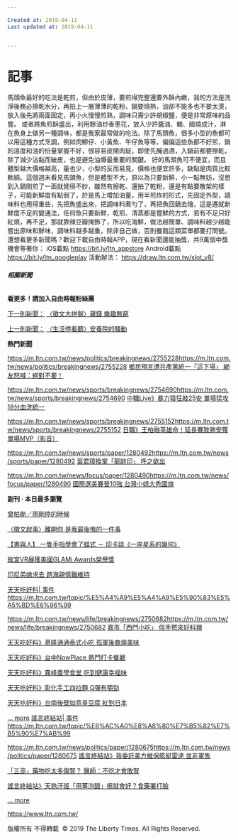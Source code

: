 ```yaml
---

Created at: 2019-04-11
Last updated at: 2019-04-11


---
```


# 記事


馬頭魚最好的吃法是乾煎，但由於皮薄，要煎得完整還要外酥內嫩，我的方法是洗淨後務必擦乾水分，再拍上一層薄薄的乾粉，鍋要燒熱，油卻不能多也不要太燙，放入後先將兩面固定，再小火慢慢煎熟，調味只需少許胡椒鹽，便是非常原味的品嘗。
或者將魚煎酥盛出，利用餘油炒香蔥花，放入少許醬油、糖、醋燒成汁，淋在魚身上做另一種調味，都是我家最常做的吃法。除了馬頭魚，很多小型的魚都可以用這種方式烹調，例如肉鯽仔、小黃魚、午仔魚等等，偏偏這些魚都不好煎，鍋的溫度和油的份量掌握不好，很容易皮開肉綻，即使先醃過酒，入鍋前都要擦乾，除了減少沾黏而破皮，也是避免油爆最重要的關鍵。
好的馬頭魚可不便宜，而且體型越大價格越高，量也少，小型的反而易見，價格也便宜許多，缺點是肉質比較軟綿。這個週末看見馬頭魚，但是體型不大，原以為只要新鮮，小一點無妨，沒想到入鍋剛煎了一面就覺得不妙，雖然有擦乾、還拍了乾粉，還是有點要散架的樣子，可能新鮮度有點弱了，於是馬上增加油量，用半煎炸的形式，先固定外型，調味料也用得重些，先把魚盛出來，把調味料煮勻了，再把魚回鍋去燴，這是遷就新鮮度不足的變通法，任何魚只要新鮮，乾煎、清蒸都是嘗鮮的方式，若有不足只好紅燒，再不足，那就靠辣豆瓣掩飾了，所以吃海鮮，做法越簡單、調味料越少越能嘗出原味和鮮味，調味料越多越重，除非自己做，否則餐館這類菜單都要打問號。
還想看更多新聞嗎？歡迎下載自由時報APP，現在看新聞還能抽獎，共9萬個中獎機會等著你：
iOS載點 <https://bit.ly/ltn_appstore>
Android載點 <https://bit.ly/ltn_googleplay>
活動辦法： <https://draw.ltn.com.tw/slot_v8/>

###### **相關新聞**

**看更多！請加入自由時報粉絲團**

[下一則新聞：](https://m.ltn.com.tw/news/supplement/paper/1002115)
[〈徵文大拼盤〉藏錢 樂趣無窮](https://m.ltn.com.tw/news/supplement/paper/1002115)

[上一則新聞：](https://m.ltn.com.tw/news/supplement/paper/1002117)
[〈生活停看聽〉安養院的騷動](https://m.ltn.com.tw/news/supplement/paper/1002117)

**熱門新聞**

<https://m.ltn.com.tw/news/politics/breakingnews/2755228><https://m.ltn.com.tw/news/politics/breakingnews/2755228>
[鄉民預言遭共產黨統一「這下場」 網友怒喊：絕對不要！](https://m.ltn.com.tw/news/politics/breakingnews/2755228)

<https://m.ltn.com.tw/news/sports/breakingnews/2754690><https://m.ltn.com.tw/news/sports/breakingnews/2754690>
[中職Live》暴力猿狂敲25安 單場猛攻18分血洗統一](https://m.ltn.com.tw/news/sports/breakingnews/2754690)

<https://m.ltn.com.tw/news/sports/breakingnews/2755152><https://m.ltn.com.tw/news/sports/breakingnews/2755152>
[日職》王柏融英雄命！延長賽致勝安獲單場MVP（影音）](https://m.ltn.com.tw/news/sports/breakingnews/2755152)

<https://m.ltn.com.tw/news/sports/paper/1280492><https://m.ltn.com.tw/news/sports/paper/1280492>
[葉君璋換掌「龍帥印」 呼之欲出](https://m.ltn.com.tw/news/sports/paper/1280492)

<https://m.ltn.com.tw/news/focus/paper/1280490><https://m.ltn.com.tw/news/focus/paper/1280490>
[國際選美賽晉10強 台灣小姐大秀國旗](https://m.ltn.com.tw/news/focus/paper/1280490)

**副刊 ‧ 本日最多瀏覽**

[曾柏勛／雨剛停的時候](https://m.ltn.com.tw/news/supplement/paper/1280357)

[〈徵文啟事〉離開你 是我最後悔的一件事](https://m.ltn.com.tw/news/supplement/paper/1280363)

[【書與人】 一隻手指學會了蛙式 － 印卡談《一座星系的幾何》](https://m.ltn.com.tw/news/supplement/paper/1280356)

[故宮VR展獲美國GLAMi Awards榮譽獎](https://m.ltn.com.tw/news/supplement/paper/1280227)

[印尼弟媳求去 跨海親情難維持](https://m.ltn.com.tw/news/supplement/paper/1280365)

[天天吃好料](https://m.ltn.com.tw/topic/%E5%A4%A9%E5%A4%A9%E5%90%83%E5%A5%BD%E6%96%99)[| 事件](https://m.ltn.com.tw/topic/%E5%A4%A9%E5%A4%A9%E5%90%83%E5%A5%BD%E6%96%99) <https://m.ltn.com.tw/topic/%E5%A4%A9%E5%A4%A9%E5%90%83%E5%A5%BD%E6%96%99> 

<https://m.ltn.com.tw/news/life/breakingnews/2750682><https://m.ltn.com.tw/news/life/breakingnews/2750682>
[嘉市「西門小吃」 信手撚來好料理](https://m.ltn.com.tw/news/life/breakingnews/2750682)

[天天吃好料》基隆通通泰式小吃 孤軍後裔燒美味](https://news.ltn.com.tw/news/life/breakingnews/2749917)

[天天吃好料》台中NowPlace 熱門打卡餐廳](https://news.ltn.com.tw/news/life/breakingnews/2745387)

[天天吃好料》霧峰農學食堂 吃到健康幸福味](https://news.ltn.com.tw/news/life/breakingnews/2745356)

[天天吃好料》彰化手工四拉麵 Q彈有嚼勁](https://news.ltn.com.tw/news/life/breakingnews/2734145)

[天天吃好料》台南後壁如意臭豆腐 紅到日本](https://news.ltn.com.tw/news/life/breakingnews/2733969)

[... more](https://m.ltn.com.tw/topic/%E5%A4%A9%E5%A4%A9%E5%90%83%E5%A5%BD%E6%96%99)
[謠言終結站](https://m.ltn.com.tw/topic/%E8%AC%A0%E8%A8%80%E7%B5%82%E7%B5%90%E7%AB%99)[| 事件](https://m.ltn.com.tw/topic/%E8%AC%A0%E8%A8%80%E7%B5%82%E7%B5%90%E7%AB%99) <https://m.ltn.com.tw/topic/%E8%AC%A0%E8%A8%80%E7%B5%82%E7%B5%90%E7%AB%99> 

<https://m.ltn.com.tw/news/politics/paper/1280675><https://m.ltn.com.tw/news/politics/paper/1280675>
[謠言終結站》我委託美方維保艦艇雷達 並非軍售](https://m.ltn.com.tw/news/politics/paper/1280675)

[「三高」藥物吃太多傷腎？ 醫師：不吃才會敗腎](https://m.ltn.com.tw/news/life/breakingnews/2754932)

[謠言終結站》天熱汗斑「用薑泡醋」擦就會好？食藥署打臉](https://m.ltn.com.tw/news/life/breakingnews/2754760)

[... more](https://m.ltn.com.tw/topic/%E8%AC%A0%E8%A8%80%E7%B5%82%E7%B5%90%E7%AB%99)

<https://www.ltn.com.tw/>

版權所有 不得轉載 
© 2019 The Liberty Times. All Rights Reserved.

